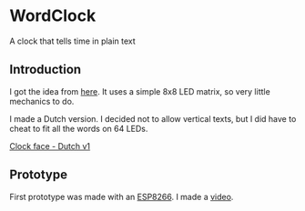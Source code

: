 # WordClock
A clock that tells time in plain text

## Introduction
I got the idea from [here](http://www.espruino.com/Tiny+Word+Clock).
It uses a simple 8x8 LED matrix, so very little mechanics to do.

I made a Dutch version. I decided not to allow vertical texts, but I did have to cheat to fit all the words on 64 LEDs.

[Clock face - Dutch v1](words-v1.jpg)

## Prototype
First prototype was made with an [ESP8266](WordClockDemo).
I made a [video](https://www.youtube.com/watch?v=YDhCZarNm9g).


